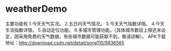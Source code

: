 # weatherDemo
主要功能有
1.今天天气实况。
2.五日内天气情况。
3.今天天气指数详情。
4.今天生活指数详情。
5.自动定位功能。
6.多城市管理功能。（具体城市数目上限还未设定，因采用免费的天气数据，有些城市数据可能获取不到，敬请谅解）。
APK下载地址：http://download.csdn.net/detail/sone110/9836565
